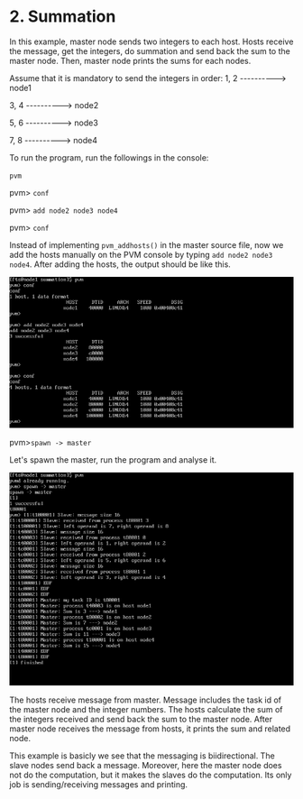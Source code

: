 # 2. Summation

In this example, master node sends two integers to each host. Hosts receive the message, get the integers, do summation and send back the sum to the master node. Then, master node prints the sums for each nodes.

Assume that it is mandatory to send the integers in order: 
1, 2 ----------> node1

3, 4 ----------> node2

5, 6 ----------> node3

7, 8 ----------> node4

To run the program, run the followings in the console:

`pvm`

pvm> `conf`

pvm> `add node2 node3 node4`

pvm> `conf`


Instead of implementing `pvm_addhosts()` in the master source file, now we add the hosts manually on the PVM console by typing `add node2 node3 node4`. After adding the hosts, the output should be like this.

![alt text](https://github.com/demiralpatacan/pvm/blob/master/Summation/img1.png "img1")


pvm>`spawn -> master`

Let's spawn the master, run the program and analyse it.

![alt text](https://github.com/demiralpatacan/pvm/blob/master/Summation/img2.png "img2")

The hosts receive message from master. Message includes the task id of the master node and the integer numbers. The hosts calculate the sum of the integers received and send back the sum to the master node. After master node receives the message from hosts, it prints the sum and related node.

This example is basicly we see that the messaging is biidirectional. The slave nodes send back a message. Moreover, here the master node does not do the computation, but it makes the slaves do the computation. Its only job is sending/receiving messages and printing.